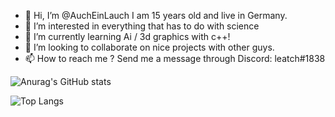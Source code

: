 - 👋 Hi, I’m @AuchEinLauch
I am 15 years old and live in Germany.
- 👀 I’m interested in everything that has to do with science
- 🌱 I’m currently learning Ai / 3d graphics with c++!
- 💞️ I’m looking to collaborate on nice projects with other guys.
- 📫 How to reach me ?
Send me a message through  Discord: leatch#1838

![Anurag's GitHub stats](https://github-readme-stats.vercel.app/api?username=AuchEinLauch&count_private=true&hide=contribs&title_color=F6FF00&locale=en&show_icons=true&bg_color=DEG,00FFF6,FF00D8)

![Top Langs](https://github-readme-stats.vercel.app/api/top-langs/?username=AuchEinLauch&layout=compact&bg_color=DEG,00FFF6,FF00D8&card_width=445)
